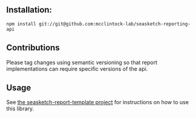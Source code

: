 ## Installation:

```
npm install git://git@github.com:mcclintock-lab/seasketch-reporting-api
```

## Contributions

Please tag changes using semantic versioning so that report implementations
can require specific versions of the api.

## Usage

See [the seasketch-report-template project](https://github.com/mcclintock-lab/seasketch-report-template) for instructions on how to use this library.
